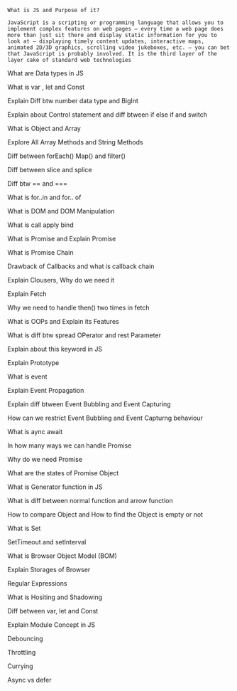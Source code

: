 ```
What is JS and Purpose of it?

JavaScript is a scripting or programming language that allows you to implement complex features on web pages — every time a web page does more than just sit there and display static information for you to look at — displaying timely content updates, interactive maps, animated 2D/3D graphics, scrolling video jukeboxes, etc. — you can bet that JavaScript is probably involved. It is the third layer of the layer cake of standard web technologies

```
What are Data types in JS 

What is var , let and Const 

Explain Diff btw number data type and BigInt

Explain about Control statement and diff btween if else if and switch 

What is Object and Array

Explore All Array Methods and String Methods 

Diff between forEach() Map() and filter() 

Diff between slice and splice 

Diff btw == and === 

What is for..in and for.. of 

What is DOM and DOM Manipulation 

What is call apply bind 

What is Promise and Explain Promise 

What is Promise Chain

Drawback of Callbacks and what is callback chain 

Explain Clousers, Why do we need it 

Explain Fetch

Why we need to handle then() two times in fetch 

What is OOPs and Explain its Features

What is diff btw spread OPerator and rest Parameter 

Explain about this keyword in JS

Explain Prototype 

What is event 

Explain Event Propagation 

Explain diff btween Event Bubbling and Event Capturing

How can we restrict Event Bubbling and Event Capturng behaviour 

What is aync await 

In how many ways we can handle Promise  

Why do we need Promise 

What are the states of Promise Object 

What is Generator function in JS 

What is diff between normal function and arrow function 

How to compare Object and How to find the Object is empty or not 

What is Set 

SetTimeout and setInterval

What is Browser Object Model (BOM)

Explain Storages of Browser

Regular Expressions 

What is Hositing and Shadowing

Diff between var, let and Const 

Explain Module Concept in JS 

Debouncing

Throttling

Currying

Async vs defer
